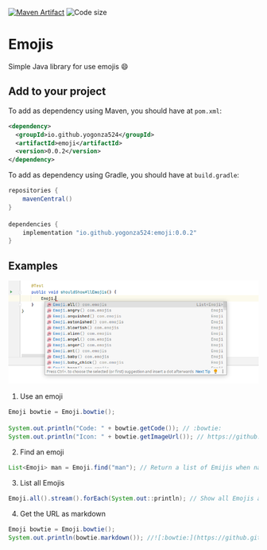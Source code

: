 [![Maven Artifact](https://img.shields.io/nexus/r/io.github.yogonza524/emoji?server=https%3A%2F%2Foss.sonatype.org)](https://mvnrepository.com/artifact/io.github.yogonza524/roman-code)
![Code size](https://img.shields.io/github/languages/code-size/yogonza524/emoji)
# Emojis
Simple Java library for use emojis :smile:

## Add to your project
To add as dependency using Maven, you should have at ```pom.xml```:
```xml
<dependency>
  <groupId>io.github.yogonza524</groupId>
  <artifactId>emoji</artifactId>
  <version>0.0.2</version>
</dependency>
```

To add as dependency using Gradle, you should have at ```build.gradle```:
```groovy
repositories {
    mavenCentral()
}

dependencies {
    implementation "io.github.yogonza524:emoji:0.0.2"
}
```
## Examples
![Yay](./pic.png)
1. Use an emoji
```java
Emoji bowtie = Emoji.bowtie();

System.out.println("Code: " + bowtie.getCode()); // :bowtie:
System.out.println("Icon: " + bowtie.getImageUrl()); // https://github.githubassets.com/images/icons/emoji/bowtie.png
```

2. Find an emoji
```java
List<Emoji> man = Emoji.find("man"); // Return a list of Emijis when name contains "man"
```

3. List all Emojis
```java
Emoji.all().stream().forEach(System.out::println); // Show all Emojis available
```

4. Get the URL as markdown
```java
Emoji bowtie = Emoji.bowtie();
System.out.println(bowtie.markdown()); //![:bowtie:](https://github.githubassets.com/images/icons/emoji/bowtie.png)
```